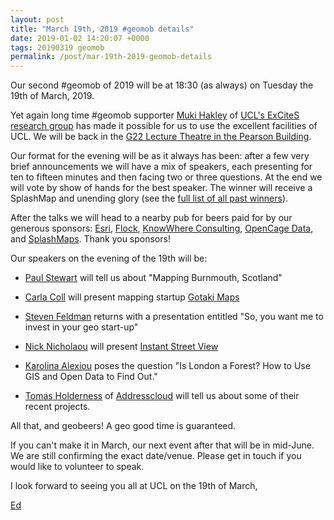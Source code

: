 ```yaml
--- 
layout: post
title: "March 19th, 2019 #geomob details"
date: 2019-01-02 14:20:07 +0000
tags: 20190319 geomob
permalink: /post/mar-19th-2019-geomob-details
---
```


Our second #geomob of 2019 will be at 18:30 (as always) on Tuesday the 
19th of March, 2019. 

Yet again long time #geomob supporter
[Muki Hakley](https://twitter.com/mhaklay) of
[UCL's ExCiteS research group](https://www.ucl.ac.uk/excites)
has made it possible for us
to use the excellent facilities of UCL. We will be back in the
[G22 Lecture Theatre in the Pearson Building](https://www.ucl.ac.uk/maps/pearson). 

Our format for the evening will be as it always has been: after a few very brief announcements we will have a mix of speakers, each presenting for ten to fifteen minutes and then facing two or three questions. At the end we will vote by show of hands for the best speaker. The winner will receive a SplashMap and unending glory (see the [full list of all past winners](http://geomobldn.org/past-speakers)). 

After the talks we will head to a nearby pub for beers paid for by our 
generous sponsors: 
[Esri](https://developers.arcgis.com/startups/),
[Flock](https://flockcover.com), 
[KnowWhere Consulting](https://knowwhereconsulting.co.uk/),
[OpenCage Data](https://opencagedata.com/), 
and [SplashMaps](http://www.splash-maps.com/).
Thank you sponsors! 

Our speakers on the evening of the 19th will be:

* [Paul Stewart](https://twitter.com/pjstewart1984) will tell us about "Mapping Burnmouth, Scotland"

* [Carla Coll](https://www.linkedin.com/in/ccollroca/) will present mapping startup [Gotaki Maps](https://twitter.com/Gotakimaps)

* [Steven Feldman](https://twitter.com/StevenFeldman) returns with a presentation entitled "So, you want me to invest in your geo start-up"

* [Nick Nicholaou](https://twitter.com/nowplainzero) will present [Instant Street View](https://www.instantstreetview.com)

* [Karolina Alexiou](https://twitter.com/_sandtweets) poses the question "Is London a Forest? How to Use GIS and Open Data to Find Out."

* [Tomas Holderness](https://twitter.com/iHolderness) of [Addresscloud](https://www.addresscloud.com) will tell us about some of their recent projects.


All that, and geobeers! A geo good time is guaranteed.

If you can't make it in March, our next event after that will be in mid-June. We are still confirming the exact date/venue. Please get in touch if you would like to volunteer to speak.

I look forward to seeing you all at UCL on the 19th of March,

[Ed](https://twitter.com/freyfogle)